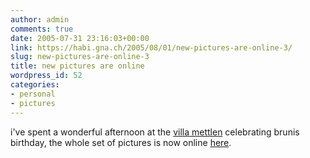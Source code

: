 ```yaml
---
author: admin
comments: true
date: 2005-07-31 23:16:03+00:00
link: https://habi.gna.ch/2005/08/01/new-pictures-are-online-3/
slug: new-pictures-are-online-3
title: new pictures are online
wordpress_id: 52
categories:
- personal
- pictures
---
```



i've spent a wonderful afternoon at the [villa mettlen](http://www.villamettlen.ch) celebrating brunis birthday, the whole set of pictures is now online [here](https://habi.gna.ch/pics/GeburiBruni/).

